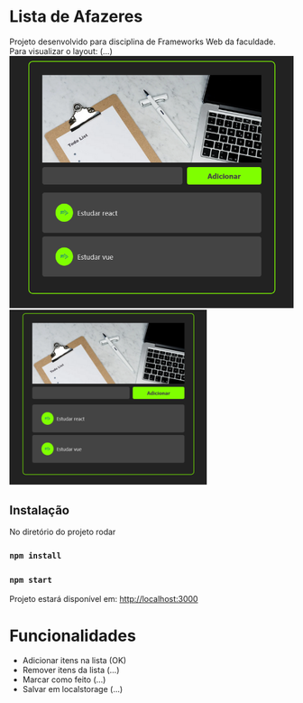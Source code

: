 # Lista de Afazeres

Projeto desenvolvido para disciplina de Frameworks Web da faculdade.
Para visualizar o layout: (...)
![imagem](https://github.com/LariMoro20/projeto-react-todo/blob/master/image.png)
<img src="https://github.com/LariMoro20/projeto-react-todo/blob/master/image.png" width="350" title="hover text">

## Instalação

No diretório do projeto rodar

### `npm install`

### `npm start`

Projeto estará disponível em: [http://localhost:3000](http://localhost:3000)

# Funcionalidades

- Adicionar itens na lista (OK)
- Remover itens da lista (...)
- Marcar como feito (...)
- Salvar em localstorage (...)
